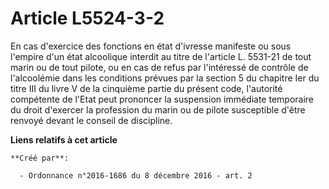 # Article L5524-3-2

En cas d'exercice des fonctions en état d'ivresse manifeste ou sous  l'empire d'un état alcoolique interdit au titre de
l'article L. 5531-21  de tout marin ou de tout pilote, ou en cas de refus par l'intéressé de  contrôle de l'alcoolémie dans
les conditions prévues par la section 5 du  chapitre Ier du titre III du livre V de la cinquième partie du présent  code,
l'autorité compétente de l'Etat peut prononcer la suspension  immédiate temporaire du droit d'exercer la profession du marin
ou de  pilote susceptible d'être renvoyé devant le conseil de discipline.

**Liens relatifs à cet article**

	**Créé par**:

	  - Ordonnance n°2016-1686 du 8 décembre 2016 - art. 2
